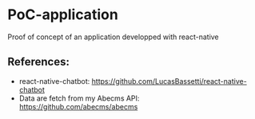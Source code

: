 # PoC-application
Proof of concept of an application developped with react-native

## References:
  - react-native-chatbot: https://github.com/LucasBassetti/react-native-chatbot
  - Data are fetch from my Abecms API: https://github.com/abecms/abecms
